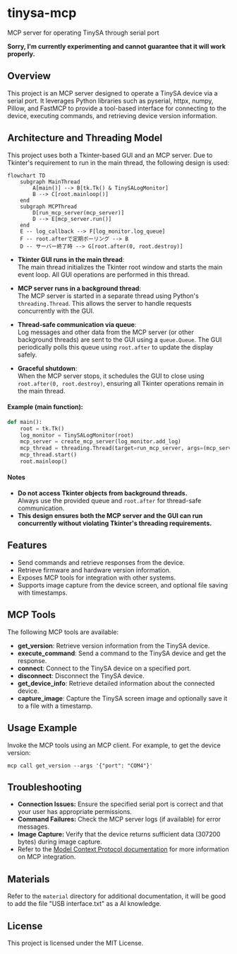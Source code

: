 # tinysa-mcp

MCP server for operating TinySA through serial port

**Sorry, I'm currently experimenting and cannot guarantee that it will work properly.**

## Overview
This project is an MCP server designed to operate a TinySA device via a serial port. It leverages Python libraries such as pyserial, httpx, numpy, Pillow, and FastMCP to provide a tool-based interface for connecting to the device, executing commands, and retrieving device version information.

## Architecture and Threading Model

This project uses both a Tkinter-based GUI and an MCP server. Due to Tkinter's requirement to run in the main thread, the following design is used:

```mermaid
flowchart TD
    subgraph MainThread
        A[main()] --> B[tk.Tk() & TinySALogMonitor]
        B --> C[root.mainloop()]
    end
    subgraph MCPThread
        D[run_mcp_server(mcp_server)]
        D --> E[mcp_server.run()]
    end
    E -- log_callback --> F[log_monitor.log_queue]
    F -- root.afterで定期ポーリング --> B
    D -- サーバー終了時 --> G[root.after(0, root.destroy)]
```

- **Tkinter GUI runs in the main thread**:  
  The main thread initializes the Tkinter root window and starts the main event loop. All GUI operations are performed in this thread.

- **MCP server runs in a background thread**:  
  The MCP server is started in a separate thread using Python's `threading.Thread`. This allows the server to handle requests concurrently with the GUI.

- **Thread-safe communication via queue**:  
  Log messages and other data from the MCP server (or other background threads) are sent to the GUI using a `queue.Queue`. The GUI periodically polls this queue using `root.after` to update the display safely.

- **Graceful shutdown**:  
  When the MCP server stops, it schedules the GUI to close using `root.after(0, root.destroy)`, ensuring all Tkinter operations remain in the main thread.

#### Example (main function):

```python
def main():
    root = tk.Tk()
    log_monitor = TinySALogMonitor(root)
    mcp_server = create_mcp_server(log_monitor.add_log)
    mcp_thread = threading.Thread(target=run_mcp_server, args=(mcp_server,), daemon=True)
    mcp_thread.start()
    root.mainloop()
```

#### Notes

- **Do not access Tkinter objects from background threads.**  
  Always use the provided queue and `root.after` for thread-safe communication.
- **This design ensures both the MCP server and the GUI can run concurrently without violating Tkinter's threading requirements.**

## Features
- Send commands and retrieve responses from the device.
- Retrieve firmware and hardware version information.
- Exposes MCP tools for integration with other systems.
- Supports image capture from the device screen, and optional file saving with timestamps.

## MCP Tools
The following MCP tools are available:
- **get_version**: Retrieve version information from the TinySA device.
- **execute_command**: Send a command to the TinySA device and get the response.
- **connect**: Connect to the TinySA device on a specified port.
- **disconnect**: Disconnect the TinySA device.
- **get_device_info**: Retrieve detailed information about the connected device.
- **capture_image**: Capture the TinySA screen image and optionally save it to a file with a timestamp.

## Usage Example
Invoke the MCP tools using an MCP client. For example, to get the device version:
```
mcp call get_version --args '{"port": "COM4"}'
```

## Troubleshooting
- **Connection Issues:** Ensure the specified serial port is correct and that your user has appropriate permissions.
- **Command Failures:** Check the MCP server logs (if available) for error messages.
- **Image Capture:** Verify that the device returns sufficient data (307200 bytes) during image capture.
- Refer to the [Model Context Protocol documentation](https://modelcontextprotocol.io/docs) for more information on MCP integration.

## Materials
Refer to the `material` directory for additional documentation, it will be good to add the file "USB interface.txt" as a AI knowledge.

## License
This project is licensed under the MIT License.